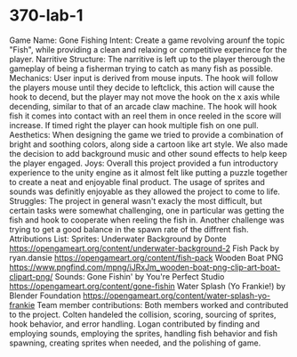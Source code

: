 # 370-lab-1
Game Name: Gone Fishing
Intent: Create a game revolving arounf the topic "Fish", while providing a clean and relaxing or competitive experince for the player.
Narritive Structure: The narritive is left up to the player therough the gameplay of being a fisherman trying to catch as many fish as possible.
Mechanics: User input is derived from mouse inputs. The hook will follow the players mouse until they decide to leftclick, this action will cause the hook to decend, but the player may not move the hook on the x axis while decending, similar to that of an arcade claw machine. The hook will hook fish it comes into contact with an reel them in once reeled in the score will increase. If timed right the player can hook multiple fish on one pull.
Aesthetics: When designing the game we tried to provide a combination of bright and soothing colors, along side a cartoon like art style. We also made the decision to add background music and other sound effects to help keep the player engaged.
Joys: Overall this project provided a fun introductory experience to the unity engine as it almost felt like putting a puzzle together to create a neat and enjoyable final product. The usage of sprites and sounds was definitly enjoyable as they allowed the project to come to life.
Struggles: The project in general wasn't exacly the most difficult, but certain tasks were somewhat challenging, one in particular was getting the fish and hook to cooperate when reeling the fish in. Another challenge was trying to get a good balance in the spawn rate of the diffrent fish.
Attributions List:
      Sprites:
      Underwater Background by Donte https://opengameart.org/content/underwater-background-2
      Fish Pack by ryan.dansie https://opengameart.org/content/fish-pack
      Wooden Boat PNG https://www.pngfind.com/mpng/iJRxJm_wooden-boat-png-clip-art-boat-clipart-png/
      Sounds:
      Gone Fishin' by You're Perfect Studio https://opengameart.org/content/gone-fishin
      Water Splash (Yo Frankie!) by Blender Foundation https://opengameart.org/content/water-splash-yo-frankie
Team member contributions: Both members worked and contributed to the project. Colten handeled the collision, scoring, sourcing of sprites, hook behavior, and error handling. Logan contributed by finding and employing sounds, employing the sprites, handling fish behavior and fish spawning, creating sprites when needed, and the polishing of game.
